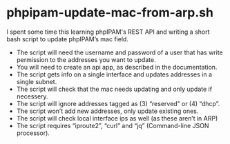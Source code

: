 # phpipam-update-mac-from-arp.sh

I spent some time this learning phpIPAM's REST API and writing a short bash script to update phpIPAM’s mac field.

- The script will need the username and password of a user that has write permission to the addresses you want to update.
- You will need to create an api app, as described in the documentation.
- The script gets info on a single interface and updates addresses in a single subnet.
- The script will check that the mac needs updating and only update if necessery.
- The script will ignore addresses tagged as (3) “reserved” or (4) “dhcp”.
- The script won’t add new addresses, only update existing ones.
- The script will check local interface ips as well (as these aren’t in ARP)
- The script requires “iproute2”, “curl” and “jq” (Command-line JSON processor).
